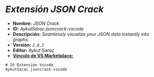 <!-- Autor: Daniel Benjamin Perez Morales -->
<!-- GitHub: https://github.com/DanielPerezMoralesDev13 -->
<!-- Correo electrónico: danielperezdev@proton.me -->

# ***Extensión JSON Crack***

- **Nombre:** *JSON Crack*
- **ID:** *AykutSarac.jsoncrack-vscode*
- **Descripción:** *Seamlessly visualize your JSON data instantly into graphs.*
- **Versión:** *`2.0.3`*
- **Editor:** *Aykut Saraç*
- **[Vínculo de VS Marketplace:](https://marketplace.visualstudio.com/items?itemName=AykutSarac.jsoncrack-vscode "https://marketplace.visualstudio.com/items?itemName=AykutSarac.jsoncrack-vscode")**

```text
# Id Extensión Vscode
AykutSarac.jsoncrack-vscode
```
